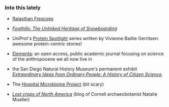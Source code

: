 ### Into this lately

- [Rajasthan Frescoes](http://www.nytimes.com/interactive/2016/05/09/t-magazine/india-rajasthan-frescoes.html?_r=1)

- [_Foothills: The Unlinked Heritage of Snowboarding_](https://www.outsideonline.com/featured-videos)

- UniProt's [Protein Spotlight](http://web.expasy.org/spotlight/) series written by Vivienne Baillie Gerritsen: awesome protein-centric stories!

- [Elementa](https://www.elementascience.org/): an open access, public academic journal focusing on science of the anthropocene we all now live in

- the San Diego Natural History Museum's permanent exhibit [_Extraordinary Ideas from Ordinary People: A History of Citizen Science_](http://www.sdnhm.org/exhibitions/current-exhibitions/extraordinary-ideas/).

- The [Hospital Microbiome Project](http://hospitalmicrobiome.com/) (bit scary)

- [_Lost crops of North America_](https://ngmueller.net/2017/10/09/lost-crops-in-the-all-the-wrong-places/) (blog of Cornell archaeobotanist Natalie Mueller)

